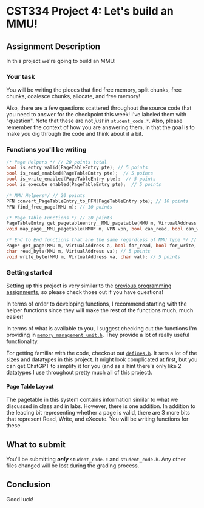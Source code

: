 # CST334 Project 4: Let's build an MMU!

## Assignment Description

In this project we're going to build an MMU!

### Your task

You will be writing the pieces that find free memory, split chunks, free chunks, coalesce chunks, allocate, and free memory!

Also, there are a few questions scattered throughout the source code that you need to answer for the checkpoint this week!
I've labeled them with "question".
Note that these are not _just_ in `student_code.*`.
Also, please remember the context of how you are answering them, in that the goal is to make you dig through the code and think about it a bit.

### Functions you'll be writing

```c
/* Page Helpers */ // 20 points total
bool is_entry_valid(PageTableEntry pte); // 5 points
bool is_read_enabled(PageTableEntry pte);  // 5 points
bool is_write_enabled(PageTableEntry pte);  // 5 points
bool is_execute_enabled(PageTableEntry pte);  // 5 points

/* MMU Helpers*/ // 20 points
PFN convert_PageTableEntry_to_PFN(PageTableEntry pte); // 10 points
PFN find_free_page(MMU m); // 10 points

/* Page Table Functions */ // 20 points
PageTableEntry get_pagetableentry__MMU_pagetable(MMU m, VirtualAddress vpn); // 10 points
void map_page__MMU_pagetable(MMU* m, VPN vpn, bool can_read, bool can_write, bool can_exec); // 10 points

/* End to End functions that are the same regardless of MMU type */ // 20 points
Page* get_page(MMU m, VirtualAddress a, bool for_read, bool for_write, bool for_execute); // 10 points 
char read_byte(MMU m, VirtualAddress va); // 5 points
void write_byte(MMU m, VirtualAddress va, char val); // 5 points
```

### Getting started

Setting up this project is very similar to the [previous programming assignments](../), so please check those out if you have questions!

In terms of order to developing functions, I recommend starting with the helper functions since they will make the rest of the functions much, much easier!

In terms of what is available to you, I suggest checking out the functions I'm providing in [`memory_management_unit.h`](./src/memory_management_unit.h).
They provide a lot of really useful functionality.

For getting familiar with the code, checkout out [`defines.h`](./src/defines.h).
It sets a lot of the sizes and datatypes in this project.
It might look complicated at first, but you can get ChatGPT to simplify it for you (and as a hint there's only like 2 datatypes I use throughout pretty much all of this project).

#### Page Table Layout

The pagetable in this system contains information similar to what we discussed in class and in labs.
However, there is one addition.
In addition to the leading bit representing whether a page is valid, there are 3 more bits that represent Read, Write, and eXecute.
You will be writing functions for these.


## What to submit

You'll be submitting ***only*** `student_code.c` and `student_code.h`.
Any other files changed will be lost during the grading process.

## Conclusion

Good luck!

